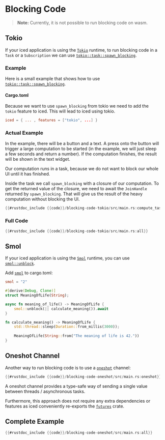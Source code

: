 # Blocking Code

> **Note:** Currently, it is not possible to run blocking code on wasm.


## Tokio
If your iced application is using the [`Tokio`](https://docs.rs/tokio/latest/tokio/) runtime, to run blocking code in a `Task` or a `Subscription` we can use [`tokio::task::spawn_blocking`](https://docs.rs/tokio/latest/tokio/task/fn.spawn_blocking.html).

### Example
Here is a small example that shows how to use [`tokio::task::spawn_blocking`](https://docs.rs/tokio/latest/tokio/task/fn.spawn_blocking.html).

#### Cargo.toml
Because we want to use `spawn_blocking` from tokio we need to add the `tokio` feature to iced. This will lead to iced using tokio.
```toml
iced = { ... , features = ["tokio", ...] }
```

### Actual Example
In the example, there will be a button and a text. A press onto the button will trigger a large computation to be started (in the example, we will just sleep a few seconds and return a number). 
If the computation finishes, the result will be shown in the text widget.

Our computation runs in a task, because we do not want to block our whole UI until it has finished.

Inside the task we call `spawn_blocking` with a closure of our computation. To get the returned value of the closure, we need to await the `JoinHandle`  returned by `spawn_blocking`.
That will give us the result of the heavy computation without blocking the UI.

```rust
{{#rustdoc_include {{code}}/blocking-code-tokio/src/main.rs:compute_task}}
```

### Full Code
```rust
{{#rustdoc_include {{code}}/blocking-code-tokio/src/main.rs:all}}
```

## Smol
If your iced application is using the [`Smol`](https://docs.rs/smol) runtime, you can use [`smol::unblock`](https://docs.rs/smol/latest/smol/fn.unblock.html).

Add [`smol`](https://docs.rs/smol/latest/smol/) to cargo.toml:

```toml
smol = "2"
```

```rust
#[derive(Debug, Clone)]
struct MeaningOfLife(String);

async fn meaning_of_life() -> MeaningOfLife {
    smol::unblock(|| calculate_meaning()).await
}

fn calculate_meaning() -> MeaningOfLife {
    std::thread::sleep(Duration::from_millis(3000));
    
    MeaningOfLife(String::from("The meaning of life is 42."))
}
```
## Oneshot Channel

Another way to run blocking code is to use a [`oneshot`](https://docs.rs/futures/latest/futures/channel/oneshot/index.html) channel:

```rust
{{#rustdoc_include {{code}}/blocking-code-oneshot/src/main.rs:oneshot}}
```
A oneshot channel provides a type-safe way of sending a single value between threads / asynchronous tasks.

Furthermore, this approach does not require any extra dependencies or features as iced conveniently re-exports the [`futures`](https://docs.rs/futures/latest/futures) crate.

## Complete Example
```rust
{{#rustdoc_include {{code}}/blocking-code-oneshot/src/main.rs:all}}
```